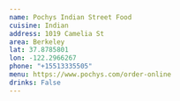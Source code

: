 ```yaml
---
name: Pochys Indian Street Food
cuisine: Indian
address: 1019 Camelia St
area: Berkeley
lat: 37.8785801
lon: -122.2966267
phone: "+15513335505"
menu: https://www.pochys.com/order-online
drinks: False
---
```

